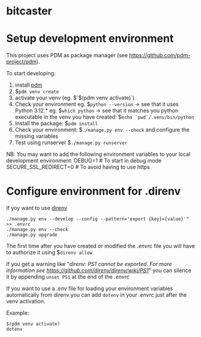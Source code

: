 # bitcaster

Setup development environment
=============================
This project uses PDM as package manager (see https://github.com/pdm-project/pdm).

To start developing:

1. install [pdm](https://github.com/pdm-project/pdm#installation)
2. $`pdm venv create`
3. activate your venv (eg. $`$(pdm venv activate)`)
4. Check your environment
   eg. $`python --version` -> see that it uses Python 3.12.*
   eg. $`which python` -> see that it matches you python executable in the venv you have created: $```echo `pwd`/.venv/bin/python```
5. Install the package: $`pdm install`
6. Check your environment: $`./manage.py env --check` and configure the missing variables
7. Test using runserver $`./manage.py runserver`

NB: You may want to add the following environment variables to your local development environment:
DEBUG=1  # To start in debug mode
SECURE_SSL_REDIRECT=0  # To avoid having to use https


Configure environment for .direnv
=================================

If yoy want to use [direnv](https://direnv.net/)

    ./manage.py env --develop --config --pattern='export {key}={value}'" >> .envrc
    ./manage.py env --check
    ./manage.py upgrade

The first time after you have created or modified the _.envrc_ file you will have to authorize it using $`direnv allow`

If you get a warning like "_direnv: PS1 cannot be exported. For more information see
https://github.com/direnv/direnv/wiki/PS1_" you can silence it by appending `unset PS1` at the end of the _.envrc_ 

If you want to use a _.env_ file for loading your environment variables automatically from direnv
you can add `dotenv` in your _.envrc_ just after the venv activation.

Example:
```shell
$(pdm venv activate)
dotenv
```

